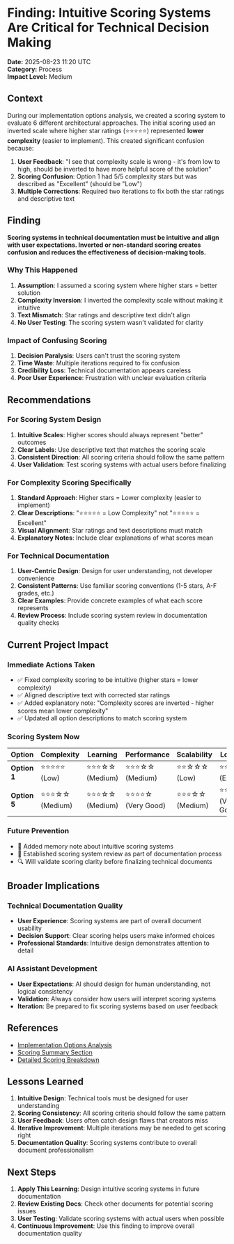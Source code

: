 # Finding: Intuitive Scoring Systems Are Critical for Technical Decision Making

**Date:** 2025-08-23 11:20 UTC  
**Category:** Process  
**Impact Level:** Medium  

## Context

During our implementation options analysis, we created a scoring system to evaluate 6 different architectural approaches. The initial scoring used an inverted scale where higher star ratings (⭐⭐⭐⭐⭐) represented **lower complexity** (easier to implement). This created significant confusion because:

1. **User Feedback**: "I see that complexity scale is wrong - it's from low to high, should be inverted to have more helpful score of the solution"
2. **Scoring Confusion**: Option 1 had 5/5 complexity stars but was described as "Excellent" (should be "Low")
3. **Multiple Corrections**: Required two iterations to fix both the star ratings and descriptive text

## Finding

**Scoring systems in technical documentation must be intuitive and align with user expectations. Inverted or non-standard scoring creates confusion and reduces the effectiveness of decision-making tools.**

### **Why This Happened**
1. **Assumption**: I assumed a scoring system where higher stars = better solution
2. **Complexity Inversion**: I inverted the complexity scale without making it intuitive
3. **Text Mismatch**: Star ratings and descriptive text didn't align
4. **No User Testing**: The scoring system wasn't validated for clarity

### **Impact of Confusing Scoring**
1. **Decision Paralysis**: Users can't trust the scoring system
2. **Time Waste**: Multiple iterations required to fix confusion
3. **Credibility Loss**: Technical documentation appears careless
4. **Poor User Experience**: Frustration with unclear evaluation criteria

## Recommendations

### **For Scoring System Design**
1. **Intuitive Scales**: Higher scores should always represent "better" outcomes
2. **Clear Labels**: Use descriptive text that matches the scoring scale
3. **Consistent Direction**: All scoring criteria should follow the same pattern
4. **User Validation**: Test scoring systems with actual users before finalizing

### **For Complexity Scoring Specifically**
1. **Standard Approach**: Higher stars = Lower complexity (easier to implement)
2. **Clear Descriptions**: "⭐⭐⭐⭐⭐ = Low Complexity" not "⭐⭐⭐⭐⭐ = Excellent"
3. **Visual Alignment**: Star ratings and text descriptions must match
4. **Explanatory Notes**: Include clear explanations of what scores mean

### **For Technical Documentation**
1. **User-Centric Design**: Design for user understanding, not developer convenience
2. **Consistent Patterns**: Use familiar scoring conventions (1-5 stars, A-F grades, etc.)
3. **Clear Examples**: Provide concrete examples of what each score represents
4. **Review Process**: Include scoring system review in documentation quality checks

## Current Project Impact

### **Immediate Actions Taken**
- ✅ Fixed complexity scoring to be intuitive (higher stars = lower complexity)
- ✅ Aligned descriptive text with corrected star ratings
- ✅ Added explanatory note: "Complexity scores are inverted - higher scores mean lower complexity"
- ✅ Updated all option descriptions to match scoring system

### **Scoring System Now**
| Option | Complexity | Learning | Performance | Scalability | Local Dev | Cost | **Overall** |
|--------|------------|----------|-------------|-------------|-----------|------|-------------|
| **Option 1** | ⭐⭐⭐⭐⭐ (Low) | ⭐⭐⭐☆☆ (Medium) | ⭐⭐⭐☆☆ (Medium) | ⭐⭐☆☆☆ (Low) | ⭐⭐⭐⭐⭐ (Excellent) | ⭐⭐⭐⭐⭐ (Low) | **4.0/5** |
| **Option 5** | ⭐⭐⭐☆☆ (Medium) | ⭐⭐⭐☆☆ (Medium) | ⭐⭐⭐⭐☆ (Very Good) | ⭐⭐⭐☆☆ (Medium) | ⭐⭐⭐⭐☆ (Very Good) | ⭐⭐⭐⭐⭐ (Low) | **4.0/5** |

### **Future Prevention**
- 🧠 Added memory note about intuitive scoring systems
- 📝 Established scoring system review as part of documentation process
- 🔍 Will validate scoring clarity before finalizing technical documents

## Broader Implications

### **Technical Documentation Quality**
- **User Experience**: Scoring systems are part of overall document usability
- **Decision Support**: Clear scoring helps users make informed choices
- **Professional Standards**: Intuitive design demonstrates attention to detail

### **AI Assistant Development**
- **User Expectations**: AI should design for human understanding, not logical consistency
- **Validation**: Always consider how users will interpret scoring systems
- **Iteration**: Be prepared to fix scoring systems based on user feedback

## References

- [Implementation Options Analysis](../technical-design/03-implementation-options.md)
- [Scoring Summary Section](../technical-design/03-implementation-options.md#scoring-summary)
- [Detailed Scoring Breakdown](../technical-design/03-implementation-options.md#detailed-scoring-breakdown)

## Lessons Learned

1. **Intuitive Design**: Technical tools must be designed for user understanding
2. **Scoring Consistency**: All scoring criteria should follow the same pattern
3. **User Feedback**: Users often catch design flaws that creators miss
4. **Iterative Improvement**: Multiple iterations may be needed to get scoring right
5. **Documentation Quality**: Scoring systems contribute to overall document professionalism

## Next Steps

1. **Apply This Learning**: Design intuitive scoring systems in future documentation
2. **Review Existing Docs**: Check other documents for potential scoring issues
3. **User Testing**: Validate scoring systems with actual users when possible
4. **Continuous Improvement**: Use this finding to improve overall documentation quality
